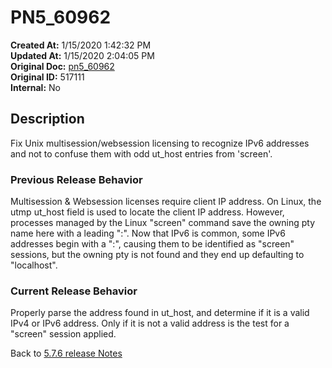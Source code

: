 # PN5_60962

**Created At:** 1/15/2020 1:42:32 PM  
**Updated At:** 1/15/2020 2:04:05 PM  
**Original Doc:** [pn5_60962](https://docs.jbase.com/88391-5-7-6-release-notes/pn5_60962)  
**Original ID:** 517111  
**Internal:** No  

## Description

Fix Unix multisession/websession licensing to recognize IPv6 addresses and not to confuse them with odd ut\_host entries from 'screen'.

### Previous Release Behavior

Multisession & Websession licenses require client IP address. On Linux, the utmp ut\_host field is used to locate the client IP address. However, processes managed by the Linux "screen" command save the owning pty name here with a leading ":". Now that IPv6 is common, some IPv6 addresses begin with a ":", causing them to be identified as "screen" sessions, but the owning pty is not found and they end up defaulting to "localhost".

### Current Release Behavior

Properly parse the address found in ut\_host, and determine if it is a valid IPv4 or IPv6 address. Only if it is not a valid address is the test for a "screen" session applied.

Back to [5.7.6 release Notes](../jbase-5.7.6-release-notes/README.md)
